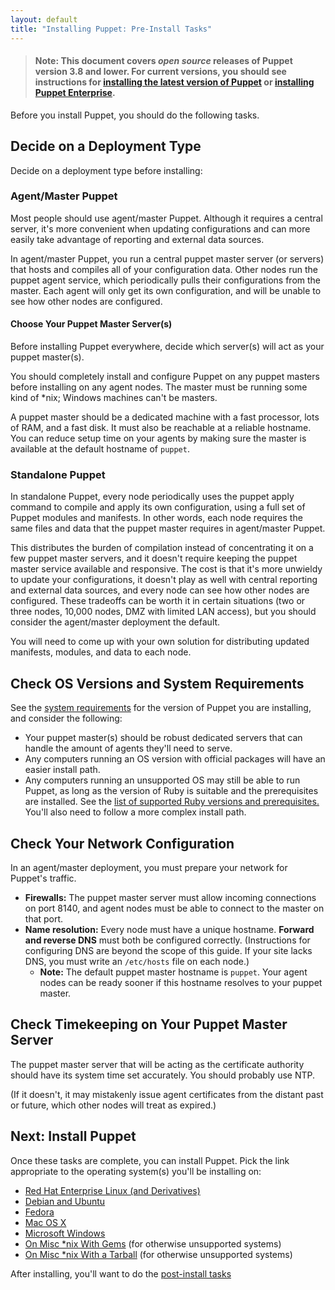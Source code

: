 ```yaml
---
layout: default
title: "Installing Puppet: Pre-Install Tasks"
---
```



[peinstall]: /pe/latest/install_basic.html
[sysreqs]: ./system_requirements.html
[ruby]: ./system_requirements.html#basic-requirements
[install-latest]: /puppet/latest/reference/install_pre.html


> #### **Note:** This document covers *open source* releases of Puppet version 3.8 and lower. For current versions, you should see instructions for [installing the latest version of Puppet][install-latest] or [installing Puppet Enterprise][peinstall].


Before you install Puppet, you should do the following tasks.

## Decide on a Deployment Type

Decide on a deployment type before installing:

### Agent/Master Puppet

Most people should use agent/master Puppet. Although it requires a central server, it's more convenient when updating configurations and can more easily take advantage of reporting and external data sources.

In agent/master Puppet, you run a central puppet master server (or servers) that hosts and compiles all of your configuration data. Other nodes run the puppet agent service, which periodically pulls their configurations from the master. Each agent will only get its own configuration, and will be unable to see how other nodes are configured.

#### Choose Your Puppet Master Server(s)

Before installing Puppet everywhere, decide which server(s) will act as your puppet master(s).

You should completely install and configure Puppet on any puppet masters before installing on any agent nodes. The master must be running some kind of \*nix; Windows machines can't be masters.

A puppet master should be a dedicated machine with a fast processor, lots of RAM, and a fast disk. It must also be reachable at a reliable hostname. You can reduce setup time on your agents by making sure the master is available at the default hostname of `puppet`.

### Standalone Puppet

In standalone Puppet, every node periodically uses the puppet apply command to compile and apply its own configuration, using a full set of Puppet modules and manifests. In other words, each node requires the same files and data that the puppet master requires in agent/master Puppet.

This distributes the burden of compilation instead of concentrating it on a few puppet master servers, and it doesn't require keeping the puppet master service available and responsive. The cost is that it's more unwieldy to update your configurations, it doesn't play as well with central reporting and external data sources, and every node can see how other nodes are configured. These tradeoffs can be worth it in certain situations (two or three nodes, 10,000 nodes, DMZ with limited LAN access), but you should consider the agent/master deployment the default.

You will need to come up with your own solution for distributing updated manifests, modules, and data to each node.

## Check OS Versions and System Requirements

See the [system requirements][sysreqs] for the version of Puppet you are installing, and consider the following:

- Your puppet master(s) should be robust dedicated servers that can handle the amount of agents they'll need to serve.
- Any computers running an OS version with official packages will have an easier install path.
- Any computers running an unsupported OS may still be able to run Puppet, as long as the version of Ruby is suitable and the prerequisites are installed. See the [list of supported Ruby versions and prerequisites.][ruby] You'll also need to follow a more complex install path.

## Check Your Network Configuration

In an agent/master deployment, you must prepare your network for Puppet's traffic.

* **Firewalls:** The puppet master server must allow incoming connections on port 8140, and agent nodes must be able to connect to the master on that port.
* **Name resolution:** Every node must have a unique hostname. **Forward and reverse DNS** must both be configured correctly. (Instructions for configuring DNS are beyond the scope of this guide. If your site lacks DNS, you must write an `/etc/hosts` file on each node.)
    * **Note:** The default puppet master hostname is `puppet`. Your agent nodes can be ready sooner if this hostname resolves to your puppet master.

## Check Timekeeping on Your Puppet Master Server

The puppet master server that will be acting as the certificate authority should have its system time set accurately. You should probably use NTP.

(If it doesn't, it may mistakenly issue agent certificates from the distant past or future, which other nodes will treat as expired.)

## Next: Install Puppet

Once these tasks are complete, you can install Puppet. Pick the link appropriate to the operating system(s) you'll be installing on:

* [Red Hat Enterprise Linux (and Derivatives)](./install_el.html)
* [Debian and Ubuntu](./install_debian_ubuntu.html)
* [Fedora](./install_fedora.html)
* [Mac OS X](./install_osx.html)
* [Microsoft Windows](./install_windows.html)
* [On Misc \*nix With Gems](./install_gem.html) (for otherwise unsupported systems)
* [On Misc \*nix With a Tarball](./install_tarball.html) (for otherwise unsupported systems)

After installing, you'll want to do the [post-install tasks](./post_install.html)

